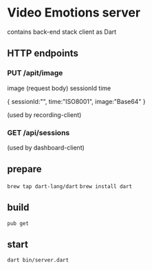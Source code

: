 # Video Emotions server
contains back-end stack client as Dart

## HTTP endpoints

### PUT /apit/image
image (request body)
sessionId
time


{
  sessionId:"",
  time:"ISO8001",
  image:"Base64"
}

(used by recording-client)

### GET /api/sessions

(used by dashboard-client)

## prepare
`brew tap dart-lang/dart`
`brew install dart`

## build
`pub get`

## start
`dart bin/server.dart`